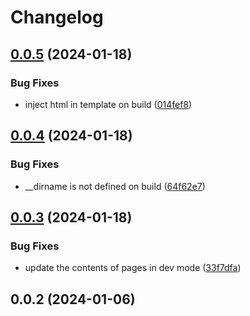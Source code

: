# Changelog

## [0.0.5](https://github.com/henryhale/vite-plugin-unit/compare/v0.0.4...v0.0.5) (2024-01-18)


### Bug Fixes

* inject html in template on build ([014fef8](https://github.com/henryhale/vite-plugin-unit/commit/014fef83fec9cd2c8dfc06abb40988cb4ecf69f4))

## [0.0.4](https://github.com/henryhale/vite-plugin-unit/compare/v0.0.3...v0.0.4) (2024-01-18)


### Bug Fixes

* __dirname is not defined on build ([64f62e7](https://github.com/henryhale/vite-plugin-unit/commit/64f62e7f004e2d77744ec5cd80d4c761ae0b3dd2))

## [0.0.3](https://github.com/henryhale/vite-plugin-unit/compare/v0.0.2...v0.0.3) (2024-01-18)


### Bug Fixes

* update the contents of pages in dev mode ([33f7dfa](https://github.com/henryhale/vite-plugin-unit/commit/33f7dfaebe08e43df361ff281759984359988d6c))

## 0.0.2 (2024-01-06)
